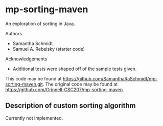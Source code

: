 # mp-sorting-maven

An exploration of sorting in Java.

Authors

* Samantha Schmidt
* Samuel A. Rebelsky (starter code)

Acknowledgements

* Additional tests were shaped off of the sample tests given.

This code may be found at <https://github.com/SamanthaRaSchmidt/mp-sorting-maven.git>. The original code may be found at <https://github.com/Grinnell-CSC207/mp-sorting-maven>.

Description of custom sorting algorithm
---------------------------------------
Currently not implemented.
